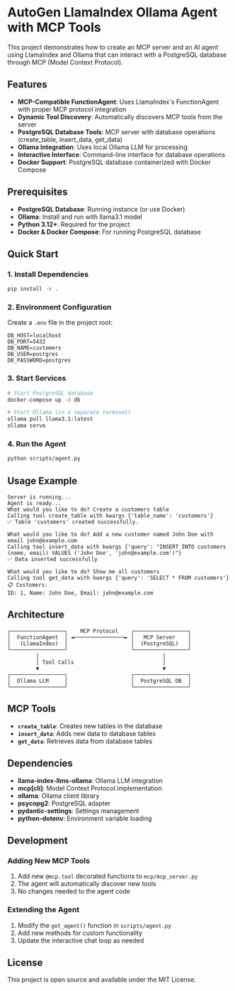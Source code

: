 # AutoGen LlamaIndex Ollama Agent with MCP Tools

This project demonstrates how to create an MCP server and an AI agent using LlamaIndex and Ollama that can interact with a PostgreSQL database through MCP (Model Context Protocol).

## Features

- **MCP-Compatible FunctionAgent**: Uses LlamaIndex's FunctionAgent with proper MCP protocol integration
- **Dynamic Tool Discovery**: Automatically discovers MCP tools from the server
- **PostgreSQL Database Tools**: MCP server with database operations (create_table, insert_data, get_data)
- **Ollama Integration**: Uses local Ollama LLM for processing
- **Interactive Interface**: Command-line interface for database operations
- **Docker Support**: PostgreSQL database containerized with Docker Compose

## Prerequisites

- **PostgreSQL Database**: Running instance (or use Docker)
- **Ollama**: Install and run with llama3.1 model
- **Python 3.12+**: Required for the project
- **Docker & Docker Compose**: For running PostgreSQL database

## Quick Start

### 1. Install Dependencies

```bash
pip install -e .
```

### 2. Environment Configuration

Create a `.env` file in the project root:

```env
DB_HOST=localhost
DB_PORT=5432
DB_NAME=customers
DB_USER=postgres
DB_PASSWORD=postgres
```

### 3. Start Services

```bash
# Start PostgreSQL database
docker-compose up -d db

# Start Ollama (in a separate terminal)
ollama pull llama3.1:latest
ollama serve
```

### 4. Run the Agent

```bash
python scripts/agent.py
```

## Usage Example

```
Server is running...
Agent is ready...
What would you like to do? Create a customers table
Calling tool create_table with kwargs {'table_name': 'customers'}
✅ Table 'customers' created successfully.

What would you like to do? Add a new customer named John Doe with email john@example.com
Calling tool insert_data with kwargs {'query': "INSERT INTO customers (name, email) VALUES ('John Doe', 'john@example.com')"}
✅ Data inserted successfully

What would you like to do? Show me all customers
Calling tool get_data with kwargs {'query': 'SELECT * FROM customers'}
📋 Customers:
ID: 1, Name: John Doe, Email: john@example.com
```

## Architecture

```
┌─────────────────┐    MCP Protocol    ┌─────────────────┐
│  FunctionAgent  │ ◄────────────────► │   MCP Server    │
│   (LlamaIndex)  │                    │  (PostgreSQL)   │
└─────────────────┘                    └─────────────────┘
         │                                       │
         │ Tool Calls                            │
         ▼                                       ▼
┌─────────────────┐                    ┌─────────────────┐
│  Ollama LLM     │                    │  PostgreSQL DB  │
└─────────────────┘                    └─────────────────┘
```

## MCP Tools

- **`create_table`**: Creates new tables in the database
- **`insert_data`**: Adds new data to database tables  
- **`get_data`**: Retrieves data from database tables

## Dependencies

- **llama-index-llms-ollama**: Ollama LLM integration
- **mcp[cli]**: Model Context Protocol implementation
- **ollama**: Ollama client library
- **psycopg2**: PostgreSQL adapter
- **pydantic-settings**: Settings management
- **python-dotenv**: Environment variable loading

## Development

### Adding New MCP Tools

1. Add new `@mcp.tool` decorated functions to `mcp/mcp_server.py`
2. The agent will automatically discover new tools
3. No changes needed to the agent code

### Extending the Agent

1. Modify the `get_agent()` function in `scripts/agent.py`
2. Add new methods for custom functionality
3. Update the interactive chat loop as needed

## License

This project is open source and available under the MIT License.
